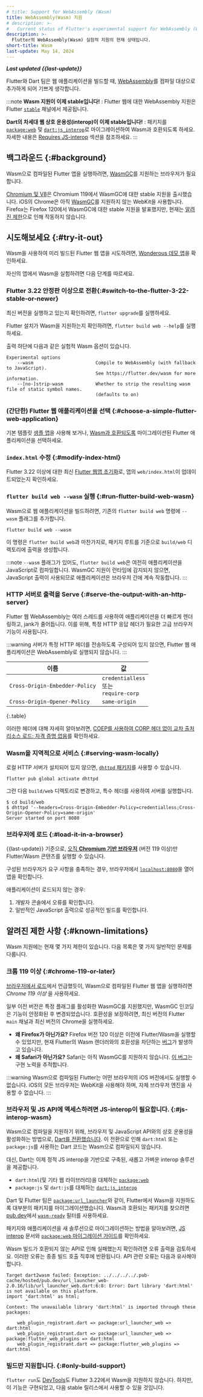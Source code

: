```yaml
---
# title: Support for WebAssembly (Wasm)
title: WebAssembly(Wasm) 지원
# description: >-
#   Current status of Flutter's experimental support for WebAssembly (Wasm).
description: >-
  Flutter의 WebAssembly(Wasm) 실험적 지원의 현재 상태입니다.
short-title: Wasm
last-update: May 14, 2024
---
```


**_Last updated {{last-update}}_**

Flutter와 Dart 팀은 웹 애플리케이션을 빌드할 때, 
[WebAssembly](https://webassembly.org/)를 컴파일 대상으로 추가하게 되어 기쁘게 생각합니다.

:::note
**Wasm 지원이 이제 stable입니다!**
: Flutter 웹에 대한 WebAssembly 지원은 Flutter [`stable`][] 채널에서 제공됩니다.

**Dart의 차세대 웹 상호 운용성(interop)이 이제 stable입니다!**
: 패키지를 [`package:web`][] 및 [`dart:js_interop`][]로 마이그레이션하여 Wasm과 호환되도록 하세요. 
  자세한 내용은 [Requires JS-interop](#js-interop-wasm) 섹션을 참조하세요.
:::

[`stable`]: {{site.github}}/flutter/flutter/blob/master/docs/releases/Flutter-build-release-channels.md#stable
[`package:web`]: {{site.pub-pkg}}/web
[`dart:js_interop`]: {{site.dart.api}}/{{site.dart.sdk.channel}}/dart-js_interop

## 백그라운드 {:#background}

Wasm으로 컴파일된 Flutter 앱을 실행하려면, [WasmGC][]를 지원하는 브라우저가 필요합니다.

[Chromium 및 V8][Chromium and V8]은 Chromium 119에서 WasmGC에 대한 stable 지원을 출시했습니다. 
iOS의 Chrome은 아직 [WasmGC][]를 지원하지 않는 WebKit을 사용합니다. 
Firefox는 Firefox 120에서 WasmGC에 대한 stable 지원을 발표했지만, 
현재는 [알려진 제한](#known-limitations)으로 인해 작동하지 않습니다.

[WasmGC]: {{site.github}}/WebAssembly/gc/tree/main/proposals/gc
[Chromium and V8]: https://chromestatus.com/feature/6062715726462976
[support WasmGC]: https://bugs.webkit.org/show_bug.cgi?id=247394
[issue]: https://bugzilla.mozilla.org/show_bug.cgi?id=1788206

## 시도해보세요 {:#try-it-out}

Wasm을 사용하여 미리 빌드된 Flutter 웹 앱을 시도하려면, 
[Wonderous 데모 앱](https://wonderous.app/web/)을 확인하세요.

자신의 앱에서 Wasm을 실험하려면 다음 단계를 따르세요.

### Flutter 3.22 안정판 이상으로 전환{:#switch-to-the-flutter-3-22-stable-or-newer}

최신 버전을 실행하고 있는지 확인하려면, `flutter upgrade`를 실행하세요.

Flutter 설치가 Wasm을 지원하는지 확인하려면, `flutter build web --help`를 실행하세요.

출력 하단에 다음과 같은 실험적 Wasm 옵션이 있습니다.

```console
Experimental options
    --wasm                       Compile to WebAssembly (with fallback to JavaScript).
                                 See https://flutter.dev/wasm for more information.
    --[no-]strip-wasm            Whether to strip the resulting wasm file of static symbol names.
                                 (defaults to on)
```

### (간단한) Flutter 웹 애플리케이션을 선택 {:#choose-a-simple-flutter-web-application}

기본 템플릿 [샘플 앱][sample app]을 사용해 보거나, 
[Wasm과 호환되도록](#js-interop-wasm) 마이그레이션된 Flutter 애플리케이션을 선택하세요.

[sample app]: /get-started/test-drive

### `index.html` 수정 {:#modify-index-html}

Flutter 3.22 이상에 대한 최신 [Flutter 웹앱 초기화][Flutter web app initialization]로, 
앱의 `web/index.html`이 업데이트되었는지 확인하세요.

[Flutter web app initialization]: /platform-integration/web/initialization

### `flutter build web --wasm` 실행 {:#run-flutter-build-web-wasm}

Wasm으로 웹 애플리케이션을 빌드하려면, 기존의 `flutter build web` 명령에 `--wasm` 플래그를 추가합니다.

```console
flutter build web --wasm
```

이 명령은 `flutter build web`과 마찬가지로, 패키지 루트를 기준으로 `build/web` 디렉토리에 출력을 생성합니다.

:::note
`--wasm` 플래그가 있어도, `flutter build web`은 여전히 ​​애플리케이션을 JavaScript로 컴파일합니다. 
WasmGC 지원이 런타임에 감지되지 않으면, JavaScript 출력이 사용되므로 애플리케이션은 브라우저 간에 계속 작동합니다.
:::

### HTTP 서버로 출력을 Serve {:#serve-the-output-with-an-http-server}

Flutter 웹 WebAssembly는 여러 스레드를 사용하여 애플리케이션을 더 빠르게 렌더링하고, jank가 줄어듭니다. 
이를 위해, 특정 HTTP 응답 헤더가 필요한 고급 브라우저 기능이 사용됩니다.

:::warning
서버가 특정 HTTP 헤더를 전송하도록 구성되어 있지 않으면, 
Flutter 웹 애플리케이션은 WebAssembly로 실행되지 않습니다.
:::

| 이름 | 값 |
|-|-|
| `Cross-Origin-Embedder-Policy` | `credentialless` <br> 또는 <br> `require-corp` |
| `Cross-Origin-Opener-Policy` | `same-origin` |

{:.table}

이러한 헤더에 대해 자세히 알아보려면, 
[COEP를 사용하여 CORP 헤더 없이 교차 출처 리소스 로드: 자격 증명 없음][coep]를 확인하세요.

[coep]: https://developer.chrome.com/blog/coep-credentialless-origin-trial

### Wasm을 지역적으로 서비스 {:#serving-wasm-locally}

로컬 HTTP 서버가 설치되어 있지 않으면, [`dhttpd` 패키지]({{site.pub-pkg}}/dhttpd)를 사용할 수 있습니다.

```console
flutter pub global activate dhttpd
```

그런 다음 `build/web` 디렉토리로 변경하고, 특수 헤더를 사용하여 서버를 실행합니다.

```console
$ cd build/web
$ dhttpd '--headers=Cross-Origin-Embedder-Policy=credentialless;Cross-Origin-Opener-Policy=same-origin'
Server started on port 8080
```

### 브라우저에 로드 {:#load-it-in-a-browser}

{{last-update}} 기준으로, [오직 **Chromium 기반 브라우저**](#chrome-119-or-later) (버전 119 이상)만 Flutter/Wasm 콘텐츠를 실행할 수 있습니다.

구성된 브라우저가 요구 사항을 충족하는 경우, 
브라우저에서 [`localhost:8080`](http://localhost:8080)을 열어 앱을 확인합니다.

애플리케이션이 로드되지 않는 경우:

1. 개발자 콘솔에서 오류를 확인합니다.
1. 일반적인 JavaScript 출력으로 성공적인 빌드를 확인합니다.

## 알려진 제한 사항 {:#known-limitations}

Wasm 지원에는 현재 몇 가지 제한이 있습니다. 다음 목록은 몇 가지 일반적인 문제를 다룹니다.

### 크롬 119 이상 {:#chrome-119-or-later}

[브라우저에서 로드](#load-it-in-a-browser)에서 언급했듯이, 
Wasm으로 컴파일된 Flutter 웹 앱을 실행하려면 _Chrome 119 이상_ 을 사용하세요.

일부 이전 버전은 특정 플래그를 활성화한 WasmGC를 지원했지만, WasmGC 인코딩은 기능이 안정화된 후 변경되었습니다. 
호환성을 보장하려면, 최신 버전의 Flutter `main` 채널과 최신 버전의 Chrome을 실행하세요.

- **왜 Firefox가 아닌가요?**
  Firefox 버전 120 이상은 이전에 Flutter/Wasm을 실행할 수 있었지만, 
  현재 Flutter의 Wasm 렌더러와의 호환성을 차단하는 [버그][currently experiencing a bug]가 발생하고 있습니다.
- **왜 Safari가 아닌가요?**
  Safari는 아직 WasmGC를 지원하지 않습니다. [이 버그][this bug]는 구현 노력을 추적합니다.

:::warning
Wasm으로 컴파일된 Flutter는 어떤 브라우저의 iOS 버전에서도 실행할 수 없습니다. 
iOS의 모든 브라우저는 WebKit을 사용해야 하며, 자체 브라우저 엔진을 사용할 수 없습니다.
:::

[currently experiencing a bug]: https://bugzilla.mozilla.org/show_bug.cgi?id=1788206
[this bug]: https://bugs.webkit.org/show_bug.cgi?id=247394

### 브라우저 및 JS API에 액세스하려면 JS-interop이 필요합니다. {:#js-interop-wasm}

Wasm으로 컴파일을 지원하기 위해, 브라우저 및 JavaScript API와의 상호 운용성을 활성화하는 방법으로, [Dart를 전환했습니다][JS interop]. 이 전환으로 인해 `dart:html` 또는 `package:js`를 사용하는 Dart 코드는 Wasm으로 컴파일되지 않습니다.

대신, Dart는 이제 정적 JS interop을 기반으로 구축된, 새롭고 가벼운 interop 솔루션을 제공합니다.

- `dart:html`(및 기타 웹 라이브러리)을 대체하는 [`package:web`][]
- `package:js` 및 `dart:js`를 대체하는 [`dart:js_interop`][]

Dart 및 Flutter 팀은 [`package:url_launcher`][]와 같이, 
Flutter에서 Wasm을 지원하도록 대부분의 패키지를 마이그레이션했습니다. 
Wasm과 호환되는 패키지를 찾으려면 [pub.dev][]에서 [`wasm-ready`][] 필터를 사용하세요.


패키지와 애플리케이션을 새 솔루션으로 마이그레이션하는 방법을 알아보려면, 
[JS interop][] 문서와 [`package:web` 마이그레이션 가이드][`package:web` migration guide]를 확인하세요.

Wasm 빌드가 호환되지 않는 API로 인해 실패했는지 확인하려면 오류 출력을 검토하세요. 
이러한 오류는 종종 빌드 호출 직후에 반환됩니다. 
API 관련 오류는 다음과 유사해야 합니다.

```plaintext
Target dart2wasm failed: Exception: ../../../../.pub-cache/hosted/pub.dev/url_launcher_web-2.0.16/lib/url_launcher_web.dart:6:8: Error: Dart library 'dart:html' is not available on this platform.
import 'dart:html' as html;
       ^
Context: The unavailable library 'dart:html' is imported through these packages:

    web_plugin_registrant.dart => package:url_launcher_web => dart:html
    web_plugin_registrant.dart => package:url_launcher_web => package:flutter_web_plugins => dart:html
    web_plugin_registrant.dart => package:flutter_web_plugins => dart:html
```

[`package:url_launcher`]: {{site.pub-pkg}}/url_launcher
[`package:web` migration guide]: {{site.dart-site}}/interop/js-interop/package-web
[JS interop]: {{site.dart-site}}/interop/js-interop
[`wasm-ready`]: {{site.pub-pkg}}?q=is%3Awasm-ready
[pub.dev]: {{site.pub}}

### 빌드만 지원합니다. {:#only-build-support}

`flutter run`도 [DevTools](/tools/devtools)도 Flutter 3.22에서 Wasm을 지원하지 않습니다. 
하지만, 이 기능은 구현되었고, 다음 stable 릴리스에서 사용할 수 있을 것입니다.
